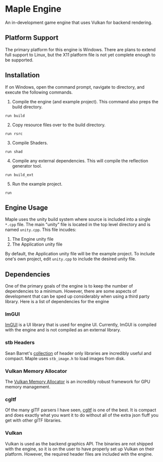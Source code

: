 # Maple Engine

An in-development game engine that uses Vulkan for backend rendering. 

## Platform Support

The primary platform for this engine is Windows. There are plans to extend full support to Linux, but the X11 platform file is not yet complete enough to be supported. 

## Installation

If on Windows, open the command prompt, navigate to directory, and execute the following commands. 

1. Compile the engine (and example project). This command also preps the build directory.
```
run build
```

2. Copy resource files over to the build directory. 
```
run rsrc
```

3. Compile Shaders.
```
run shad
```

4. Compile any external dependencies. This will compile the reflection generator tool.
```
run build_ext
```

5. Run the example project.
```
run
```

## Engine Usage

Maple uses the unity build system where source is included into a single `*.cpp` file. The main "unity" file is located in the top level directory and is named `unity.cpp`. This file incudes:
1. The Engine unity file
2. The Application unity file

By default, the Application unity file will be the example project. To include one's own project, edit `unity.cpp` to include the desired unity file.

## Dependencies

One of the primary goals of the engine is to keep the number of dependencies to a minimum. However, there are some aspects of development that can be sped up considerably when using a third party library. Here is a list of dependencies for the engine

### ImGUI

[ImGUI](https://github.com/ocornut/imgui) is a UI library that is used for engine UI. Currently, ImGUI is compiled with the engine and is not compiled as an external library.

### stb Headers

Sean Barret's [collection](https://github.com/nothings/stb) of header only libraries are incredibly useful and compact. Maple uses `stb_image.h` to load images from disk.

### Vulkan Memory Allocator

The [Vulkan Memory Allocator](https://github.com/GPUOpen-LibrariesAndSDKs/VulkanMemoryAllocator) is an incredibly robust framework for GPU memory management.

### cgltf 

Of the many glTF parsers I have seen, [cgltf](https://github.com/jkuhlmann/cgltf) is one of the best. It is compact and does exactly what you want it to do without all of the extra json fluff you get with other glTF libraries. 

### Vulkan

Vulkan is used as the backend graphics API. The binaries are not shipped with the engine, so it is on the user to have properly set up Vulkan on their platform. However, the required header files are included with the engine.
